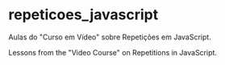 # repeticoes_javascript
Aulas do "Curso em Vídeo" sobre Repetições em JavaScript.

Lessons from the "Video Course" on Repetitions in JavaScript.
